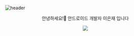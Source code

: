 ![header](https://capsule-render.vercel.app/api?type=waving&color=auto&height=300&section=header&text=Lee%20Eun%20Jae&fontSize=90&animation=fadeIn&fontAlignY=38&desc=Android%20Developer&descAlignY=51&descAlign=62)
<p align='center'> 안녕하세요!👋 안드로이드 개발자 이은재 입니다 </p>
<p align='center'>
  <a href="https://velog.io/@dldmswo1209">
    <img src="https://img.shields.io/badge/Velog-20C997?style=flat-square&logo=Velog&logoColor=20C997"/>
  </a>
</p>
